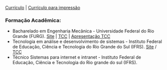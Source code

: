 [Currículo](https://abaldezjr.github.io/abaldezjr/curriculo.html) | [Currículo para impressão](https://abaldezjr.github.io/abaldezjr/curriculo-impressao.html)
### Formação Acadêmica:
* Bacharelado em Engenharia Mecânica - Universidade Federal do Rio Grande (FURG). [Site](https://ee.furg.br/graduacao/engenharia-mecanica-empresarial) | [TCC](https://github.com/abaldezjr/abaldezjr/blob/main/tcc.pdf) | [Apresentação TCC](https://github.com/abaldezjr/abaldezjr/blob/main/apresentacao-tcc.pdf)
* Tecnologia em análise e desenvolvimento de sistemas - Instituto Federal de Educação, Ciência e Tecnologia do Rio Grande do Sul (IFRS). [Site](http://divcomp.riogrande.ifrs.edu.br/superior) / [TCC](https://github.com/abaldezjr/abaldezjr/blob/main/Sistema%20Inteligente%20de%20Monitoramento%20de%20Frotas%20de%20Ônibus.pdf)
* Técnico Sistemas para internet e intranet - Instituto Federal de Educação, Ciência e Tecnologia do Rio grande do sul (IFRS).